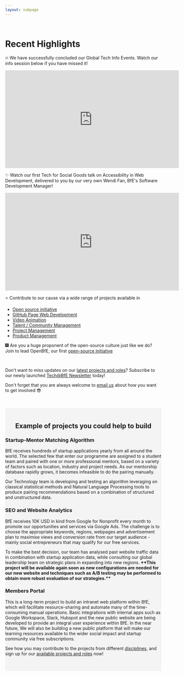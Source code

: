 ```yaml
---
layout: subpage
---
```


<div markdown="1" class="force-dark-link" id="recent-highlights">

<br>
  
# Recent Highlights

🔥 We have successfully concluded our Global Tech Info Events. Watch our info session below if you have missed it!

<div class="video"><iframe width="560" height="315" src="https://www.youtube.com/embed/HtdLTxjU63w" title="YouTube video player" frameborder="0" allow="accelerometer; autoplay; clipboard-write; encrypted-media; gyroscope; picture-in-picture" allowfullscreen></iframe></div>

✨ Watch our first Tech for Social Goods talk on Accessibility in Web Development, delivered to you by our very own Wendi Fan, BfE's Software Development Manager! 

<div class="video"><iframe width="560" height="315" src="https://www.youtube.com/embed/hCCbOEmv8cA" title="YouTube video player" frameborder="0" allow="accelerometer; autoplay; clipboard-write; encrypted-media; gyroscope; picture-in-picture" allowfullscreen></iframe></div>

⭐ Contribute to our cause via a wide range of projects available in 
- <a href="https://opps.bridgesforenterprise.com/global/technology/Open-BfE/" target="_blank">Open source initiative</a>
- <a href="https://opps.bridgesforenterprise.com/global/technology/GitHub-Pages-Web-Dev//" target="_blank">GitHub Page Web Development</a>
- <a href="https://opps.bridgesforenterprise.com/global/communications/outreach/technology/VideoAnimation-Project/" target="_blank">Video Animation</a>
- <a href="https://opps.bridgesforenterprise.com/global/technology/Tech-Talent-Management-Volunteer/" target="_blank">Talent / Community Management</a>
- <a href="https://opps.bridgesforenterprise.com/global/technology/Tech-Project-Management-Volunteer/" target="_blank">Project Management</a>
- <a href="https://opps.bridgesforenterprise.com/global/technology/Tech-Product-Management-Volunteer/" target="_blank">Product Management</a>


🎆 Are you a huge proponent of the open-source culture just like we do? Join to lead OpenBfE, our first <a href="https://opps.bridgesforenterprise.com/global/technology/Open-BfE/" target="_blank">open-source initiative</a>

<br>

Don't want to miss updates on our <a href="https://opps.bridgesforenterprise.com/technology" target="_blank">latest projects and roles</a>? Subscribe to our newly launched <a href="https://www.bridgesforenterprise.com/our-insights/newsletter/" target="_blank">Tech@BfE Newsletter</a> today!

Don't forget that you are always welcome to <a href="mailto:technology@bridgesforenterprise.com">email us</a> about how you want to get involved 😎

<br>
<br>

</div>

<div id="featured-projects" class="force-dark-link" style="background-color: #f4f4f4;margin-bottom: -100px;">
  <br>
  <h2 style="text-align: center;">Example of projects you could help to build</h2>
  <div class="card">
    <h3>Startup-Mentor Matching Algorithm</h3>
    <div class="desc">
    <p>BfE receives hundreds of startup applications yearly from all around the world. The selected few that enter our programme are assigned to a student team and paired with one or more professional mentors, based on a variety of factors such as location, industry and project needs. As our mentorship database rapidly grows, it becomes infeasible to do the pairing manually.</p>
    <p>Our Technology team is developing and testing an algorithm leveraging on classical statistical methods and Natural Language Processing tools to produce pairing recommendations based on a combination of structured and unstructured data.</p>
    </div>
  </div>
  <div class="card">
    <h3>SEO and Website Analytics</h3>
    <div class="desc">
    <p>BfE receives 10K USD in kind from Google for Nonprofit every month to promote our opportunities and services via Google Ads. The challenge is to choose the appropriate keywords, regions, webpages and advertisement plan to maximise views and conversion rate from our target audience - mainly social entrepreneurs that may qualify for our free services.</p>
    <p>To make the best decision, our team has analysed past website traffic data in combination with startup application data, while consulting our global leadership team on strategic plans in expanding into new regions. <strong>**This project will be available again soon as new configurations are needed for our new website and techniques such as A/B testing may be performed to obtain more robust evaluation of our strategies.**</strong></p>
    </div>
  </div>
  <div class="card">
    <h3>Members Portal</h3>
    <div class="desc">
    <p>This is a long-term project to build an intranet web platform within BfE, which will facilitate resource-sharing and automate many of the time-consuming manual operations. Basic integrations with internal apps such as Google Workspace, Slack, Hubspot and the new public website are being developed to provide an integral user experience within BfE. In the near future, We will also be building a new public platform that will make our learning resources available to the wider social impact and startup community via free subscriptions.</p>
    </div>
  </div>
  <p>See how you may contribute to the projects from different <a href="#disciplines" data-scroll target="_blank">disciplines</a>, and sign up for our <a href="https://opps.bridgesforenterprise.com/technology" target="_blank">available projects and roles</a> now!</p>
  <br>
  <br>
</div>


